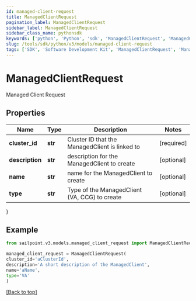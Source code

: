 ```yaml
---
id: managed-client-request
title: ManagedClientRequest
pagination_label: ManagedClientRequest
sidebar_label: ManagedClientRequest
sidebar_class_name: pythonsdk
keywords: ['python', 'Python', 'sdk', 'ManagedClientRequest', 'ManagedClientRequest'] 
slug: /tools/sdk/python/v3/models/managed-client-request
tags: ['SDK', 'Software Development Kit', 'ManagedClientRequest', 'ManagedClientRequest']
---
```


# ManagedClientRequest

Managed Client Request

## Properties

Name | Type | Description | Notes
------------ | ------------- | ------------- | -------------
**cluster_id** | **str** | Cluster ID that the ManagedClient is linked to | [required]
**description** | **str** | description for the ManagedClient to create | [optional] 
**name** | **str** | name for the ManagedClient to create | [optional] 
**type** | **str** | Type of the ManagedClient (VA, CCG) to create | [optional] 
}

## Example

```python
from sailpoint.v3.models.managed_client_request import ManagedClientRequest

managed_client_request = ManagedClientRequest(
cluster_id='aClusterId',
description='A short description of the ManagedClient',
name='aName',
type='VA'
)

```
[[Back to top]](#) 

